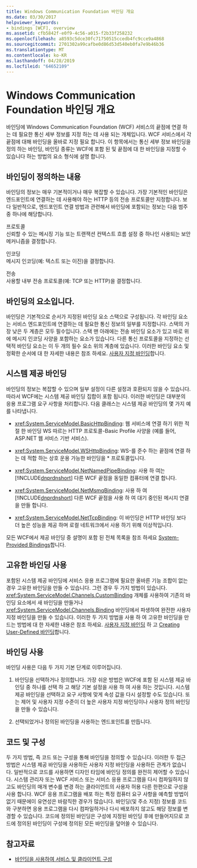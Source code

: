 ```yaml
---
title: Windows Communication Foundation 바인딩 개요
ms.date: 03/30/2017
helpviewer_keywords:
- bindings [WCF], overview
ms.assetid: cfb5842f-e0f9-4c56-a015-f2b33f258232
ms.openlocfilehash: a8593c5dce30fc71750515ccedb4fc9cce9a4868
ms.sourcegitcommit: 2701302a99cafbe0d86d53d540eb0fa7e9b46b36
ms.translationtype: MT
ms.contentlocale: ko-KR
ms.lasthandoff: 04/28/2019
ms.locfileid: "64652109"
---
```

# <a name="windows-communication-foundation-bindings-overview"></a>Windows Communication Foundation 바인딩 개요
바인딩에 Windows Communication Foundation (WCF) 서비스의 끝점에 연결 하는 데 필요한 통신 세부 정보를 지정 하는 데 사용 되는 개체입니다. WCF 서비스에서 각 끝점에 대해 바인딩을 올바로 지정 필요 합니다. 이 항목에서는 통신 세부 정보 바인딩을 정의 하는 바인딩, 바인딩 종류는 WCF에 포함 된 및 끝점에 대 한 바인딩을 지정할 수 있습니다 하는 방법의 요소 형식에 설명 합니다.  
  
## <a name="what-a-binding-defines"></a>바인딩이 정의하는 내용  
 바인딩의 정보는 매우 기본적이거나 매우 복잡할 수 있습니다. 가장 기본적인 바인딩은 엔드포인트에 연결하는 데 사용해야 하는 HTTP 등의 전송 프로토콜만 지정합니다. 보다 일반적으로, 엔드포인트 연결 방법과 관련해서 바인딩에 포함되는 정보는 다음 범주 중 하나에 해당합니다.  
  
 프로토콜  
 신뢰할 수 있는 메시징 기능 또는 트랜잭션 컨텍스트 흐름 설정 중 하나인 사용되는 보안 메커니즘을 결정합니다.  
  
 인코딩  
 메시지 인코딩(예: 텍스트 또는 이진)을 결정합니다.  
  
 전송  
 사용할 내부 전송 프로토콜(예: TCP 또는 HTTP)을 결정합니다.  
  
## <a name="the-elements-of-a-binding"></a>바인딩의 요소입니다.  
 바인딩은 기본적으로 순서가 지정된 바인딩 요소 스택으로 구성됩니다. 각 바인딩 요소는 서비스 엔드포인트에 연결하는 데 필요한 통신 정보의 일부를 지정합니다. 스택의 가장 낮은 두 계층은 모두 필수입니다. 스택 맨 아래에는 전송 바인딩 요소가 있고 바로 위에 메시지 인코딩 사양을 포함하는 요소가 있습니다. 다른 통신 프로토콜을 지정하는 선택적 바인딩 요소는 이 두 개의 필수 요소 위의 계층에 있습니다. 이러한 바인딩 요소 및 정확한 순서에 대 한 자세한 내용은 참조 하세요. [사용자 지정 바인딩](../../../docs/framework/wcf/extending/custom-bindings.md)합니다.  
  
## <a name="system-provided-bindings"></a>시스템 제공 바인딩  
 바인딩의 정보는 복잡할 수 있으며 일부 설정이 다른 설정과 호환되지 않을 수 있습니다. 따라서 WCF에는 시스템 제공 바인딩 집합이 포함 됩니다. 이러한 바인딩은 대부분의 응용 프로그램 요구 사항을 처리합니다. 다음 클래스는 시스템 제공 바인딩의 몇 가지 예를 나타냅니다.  
  
- <xref:System.ServiceModel.BasicHttpBinding>: 웹 서비스에 연결 하기 위한 적절 한 바인딩 WS 따르는 HTTP 프로토콜-Basic Profile 사양을 (예를 들어, ASP.NET 웹 서비스 기반 서비스).  
  
- <xref:System.ServiceModel.WSHttpBinding>: WS-를 준수 하는 끝점에 연결 하는 데 적합 하는 상호 운용 가능한 바인딩을 * 프로토콜입니다.  
  
- <xref:System.ServiceModel.NetNamedPipeBinding>: 사용 하 여는 [!INCLUDE[dnprdnshort](../../../includes/dnprdnshort-md.md)] 다른 WCF 끝점을 동일한 컴퓨터에 연결 합니다.  
  
- <xref:System.ServiceModel.NetMsmqBinding>: 사용 하 여 [!INCLUDE[dnprdnshort](../../../includes/dnprdnshort-md.md)] 다른 WCF 끝점을 사용 하 여 대기 중인된 메시지 연결을 만들 합니다.  

- <xref:System.ServiceModel.NetTcpBinding>: 이 바인딩은 HTTP 바인딩 보다 더 높은 성능을 제공 하며 로컬 네트워크에서 사용 하기 위해 이상적입니다.
  
 모든 WCF에서 제공 바인딩 중 설명이 포함 된 전체 목록을 참조 하세요 [System-Provided Bindings](../../../docs/framework/wcf/system-provided-bindings.md)합니다.  
  
## <a name="using-your-own-bindings"></a>고유한 바인딩 사용  
 포함된 시스템 제공 바인딩에 서비스 응용 프로그램에 필요한 올바른 기능 조합이 없는 경우 고유한 바인딩을 만들 수 있습니다. 그런 경우 두 가지 방법이 있습니다. <xref:System.ServiceModel.Channels.CustomBinding> 개체를 사용하여 기존의 바인딩 요소에서 새 바인딩을 만들거나 <xref:System.ServiceModel.Channels.Binding> 바인딩에서 파생하여 완전한 사용자 지정 바인딩을 만들 수 있습니다. 이러한 두 가지 방법을 사용 하 여 고유한 바인딩을 만드는 방법에 대 한 자세한 내용은 참조 하세요. [사용자 지정 바인딩](../../../docs/framework/wcf/extending/custom-bindings.md) 하 고 [Creating User-Defined 바인딩](../../../docs/framework/wcf/extending/creating-user-defined-bindings.md)합니다.  
  
## <a name="using-bindings"></a>바인딩 사용  
 바인딩 사용은 다음 두 가지 기본 단계로 이루어집니다.  
  
1. 바인딩을 선택하거나 정의합니다. 가장 쉬운 방법은 WCF에 포함 된 시스템 제공 바인딩 중 하나를 선택 하 고 해당 기본 설정을 사용 하 여 사용 하는 것입니다. 시스템 제공 바인딩을 선택하고 요구 사항에 맞게 속성 값을 다시 설정할 수도 있습니다. 또는 제어 및 사용자 지정 수준이 더 높은 사용자 지정 바인딩이나 사용자 정의 바인딩을 만들 수 있습니다.  
  
2. 선택되었거나 정의된 바인딩을 사용하는 엔드포인트를 만듭니다.  
  
## <a name="code-and-configuration"></a>코드 및 구성  
 두 가지 방법, 즉 코드 또는 구성을 통해 바인딩을 정의할 수 있습니다. 이러한 두 접근 방법은 시스템 제공 바인딩을 사용하든 사용자 지정 바인딩을 사용하든 관계가 없습니다. 일반적으로 코드를 사용하면 디자인 타임에 바인딩 정의를 완전히 제어할 수 있습니다. 시스템 관리자 또는 WCF 서비스 또는 서비스 응용 프로그램을 다시 컴파일하지 않고도 바인딩의 매개 변수를 변경 하는 클라이언트의 사용자 허용 다른 한편으로 구성을 사용 합니다. WCF 응용 프로그램을 배포 하는 특정 컴퓨터 요구 사항을 예측할 방법이 없기 때문에이 유연성은 바람직한 경우가 많습니다. 바인딩(및 주소 지정) 정보를 코드와 구분하면 응용 프로그램을 다시 컴파일하거나 다시 배포하지 않고도 해당 정보를 변경할 수 있습니다. 코드에 정의된 바인딩은 구성에 지정된 바인딩 후에 만들어지므로 코드에 정의된 바인딩이 구성에 정의된 모든 바인딩을 덮어쓸 수 있습니다.  
  
## <a name="see-also"></a>참고자료

- [바인딩을 사용하여 서비스 및 클라이언트 구성](../../../docs/framework/wcf/using-bindings-to-configure-services-and-clients.md)
